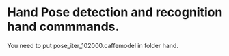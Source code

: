 # Hand Pose detection and recognition hand commmands.
You need to put pose_iter_102000.caffemodel in folder hand.
